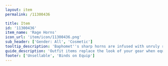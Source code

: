 ```yaml
---
layout: item
permalink: /11300436

title: Item
id: '11300436'
item_name: 'Rage Horns'
icon_url: 'item/icon/11300436.png'
sub_header: ['Gender: All', 'Cosmetic']
tooltip_description: 'Baphomet''s sharp horns are infused with unruly rage boiled from deep within a tortured soul.'
guide_description: 'Outfit items replace the look of your gear when equipped.'
footer: ['Unsellable', 'Binds on Equip']
---
```

